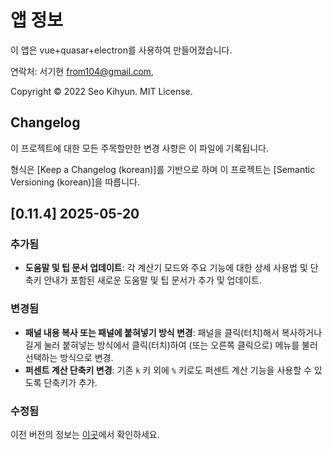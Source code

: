 # 앱 정보

이 앱은 vue+quasar+electron를 사용하여 만들어졌습니다.

연락처: 서기현 <from104@gmail.com>,

Copyright © 2022 Seo Kihyun. MIT License.

## Changelog

이 프로젝트에 대한 모든 주목할만한 변경 사항은 이 파일에 기록됩니다.

형식은 [Keep a Changelog (korean)]를 기반으로 하며 이 프로젝트는 [Semantic Versioning (korean)]을 따릅니다.

## [0.11.4] 2025-05-20

### 추가됨

- **도움말 및 팁 문서 업데이트**: 각 계산기 모드와 주요 기능에 대한 상세 사용법 및 단축키 안내가 포함된 새로운 도움말 및 팁 문서가 추가 및 업데이트.

### 변경됨

- **패널 내용 복사 또는 패널에 붙혀넣기 방식 변경**: 패널을 클릭(터치)해서 복사하거나 길게 눌러 붙혀넣는 방식에서 클릭(터치)하여 (또는 오른쪽 클릭으로) 메뉴를 불러 선택하는 방식으로 변경.
- **퍼센트 계산 단축키 변경**: 기존 `k` 키 외에 `%` 키로도 퍼센트 계산 기능을 사용할 수 있도록 단축키가 추가.

### 수정됨

이전 버전의 정보는 [이곳](https://github.com/from104/qcalc/blob/main/CHANGELOG-ko.md)에서 확인하세요.
